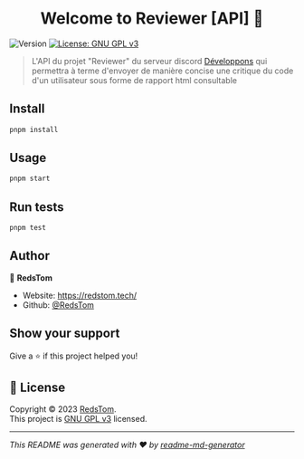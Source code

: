 <h1 align="center">Welcome to Reviewer [API] 👋</h1>
<p>
  <img alt="Version" src="https://img.shields.io/badge/version-0.0.1--ALPHA-blue.svg?cacheSeconds=2592000" />
  <a href="https://www.gnu.org/licenses/quick-guide-gplv3.fr.html" target="_blank">
    <img alt="License: GNU GPL v3" src="https://img.shields.io/badge/License-GNU GPL v3-yellow.svg" />
  </a>
</p>

> L'API du projet "Reviewer" du serveur discord [Développons](https://discord.gg/ghDacp5jEr) qui permettra à terme d'envoyer de manière concise une critique du code d'un utilisateur sous forme de rapport html consultable

## Install

```sh
pnpm install
```

## Usage

```sh
pnpm start
```

## Run tests

```sh
pnpm test
```

## Author

👤 **RedsTom**

* Website: https://redstom.tech/
* Github: [@RedsTom](https://github.com/RedsTom)

## Show your support

Give a ⭐️ if this project helped you!

## 📝 License

Copyright © 2023 [RedsTom](https://github.com/RedsTom).<br />
This project is [GNU GPL v3](https://www.gnu.org/licenses/quick-guide-gplv3.fr.html) licensed.

***
_This README was generated with ❤️ by [readme-md-generator](https://github.com/kefranabg/readme-md-generator)_